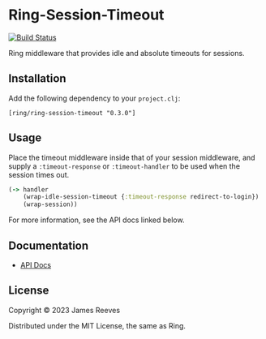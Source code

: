 # Ring-Session-Timeout

[![Build Status](https://github.com/ring-clojure/ring-session-timeout/actions/workflows/test.yml/badge.svg)](https://github.com/ring-clojure/ring-session-timeout/actions/workflows/test.yml)

Ring middleware that provides idle and absolute timeouts for sessions.

## Installation

Add the following dependency to your `project.clj`:

    [ring/ring-session-timeout "0.3.0"]

## Usage

Place the timeout middleware inside that of your session middleware,
and supply a `:timeout-response` or `:timeout-handler` to be used when
the session times out.

```clojure
(-> handler
    (wrap-idle-session-timeout {:timeout-response redirect-to-login})
    (wrap-session))
```

For more information, see the API docs linked below.

## Documentation

* [API Docs](http://ring-clojure.github.io/ring-session-timeout/ring.middleware.session-timeout.html)

## License

Copyright © 2023 James Reeves

Distributed under the MIT License, the same as Ring.
